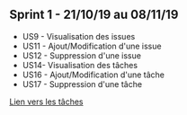 ## Sprint 1 - 21/10/19 au 08/11/19

* US9 - Visualisation des issues
* US11 - Ajout/Modification d'une issue
* US12 - Suppression d'une issue
* US14- Visualisation des tâches
* US16 - Ajout/Modification d'une tâche
* US17 - Suppression d'une tâche

[Lien vers les tâches]("Task1.md")

